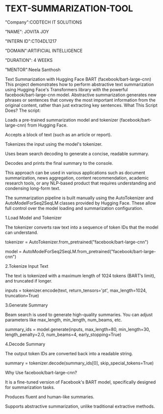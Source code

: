# TEXT-SUMMARIZATION-TOOL
"Company":CODTECH IT SOLUTIONS

"NAME": JOVITA JOY

"INTERN ID":CT04DL1217

"DOMAIN":ARTIFICIAL INTELLIGENCE

"DURATION": 4 WEEKS

"MENTOR":Neela Santhosh 


Text Summarization with Hugging Face BART (facebook/bart-large-cnn)
This project demonstrates how to perform abstractive text summarization using Hugging Face's Transformers library with the powerful facebook/bart-large-cnn model. Abstractive summarization generates new phrases or sentences that convey the most important information from the original content, rather than just extracting key sentences.
What This Script Does?
The script:

Loads a pre-trained summarization model and tokenizer (facebook/bart-large-cnn) from Hugging Face.

Accepts a block of text (such as an article or report).

Tokenizes the input using the model's tokenizer.

Uses beam search decoding to generate a concise, readable summary.

Decodes and prints the final summary to the console.

This approach can be used in various applications such as document summarization, news aggregation, content recommendation, academic research tools, or any NLP-based product that requires understanding and condensing long-form text.

The summarization pipeline is built manually using the AutoTokenizer and AutoModelForSeq2SeqLM classes provided by Hugging Face. These allow full control over the model loading and summarization configuration.

1.Load Model and Tokenizer

The tokenizer converts raw text into a sequence of token IDs that the model can understand.

tokenizer = AutoTokenizer.from_pretrained("facebook/bart-large-cnn")

model = AutoModelForSeq2SeqLM.from_pretrained("facebook/bart-large-cnn")


2.Tokenize Input Text

The text is tokenized with a maximum length of 1024 tokens (BART’s limit), and truncated if longer.

inputs = tokenizer.encode(text, return_tensors='pt', max_length=1024, truncation=True)


3.Generate Summary

Beam search is used to generate high-quality summaries. You can adjust parameters like max_length, min_length, num_beams, etc.

summary_ids = model.generate(inputs, max_length=80, min_length=30, length_penalty=2.0, num_beams=4, early_stopping=True)


4.Decode Summary

The output token IDs are converted back into a readable string.

summary = tokenizer.decode(summary_ids[0], skip_special_tokens=True)


Why Use facebook/bart-large-cnn?

It is a fine-tuned version of Facebook's BART model, specifically designed for summarization tasks.

Produces fluent and human-like summaries.

Supports abstractive summarization, unlike traditional extractive methods.




